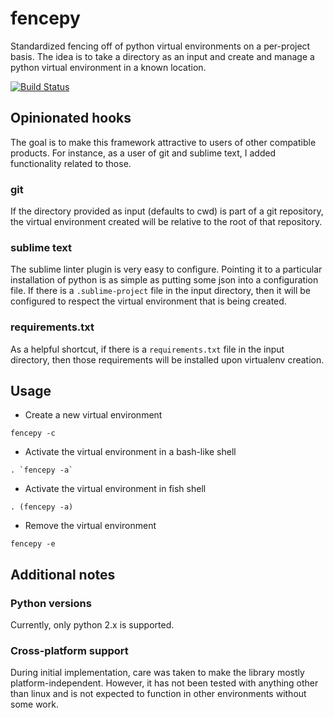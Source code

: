 # fencepy

Standardized fencing off of python virtual environments on a per-project basis.  The idea is to take a directory as an input and create and manage a python virtual environment in a known location.

[![Build Status](https://travis-ci.org/ajk8/fencepy.png?branch=master)](https://travis-ci.org/ajk8/fencepy)

## Opinionated hooks

The goal is to make this framework attractive to users of other compatible products.  For instance, as a user of git and sublime text, I added functionality related to those.

### git

If the directory provided as input (defaults to cwd) is part of a git repository, the virtual environment created will be relative to the root of that repository.

### sublime text

The sublime linter plugin is very easy to configure.  Pointing it to a particular installation of python is as simple as putting some json into a configuration file.  If there is a `.sublime-project` file in the input directory, then it will be configured to respect the virtual environment that is being created.

### requirements.txt

As a helpful shortcut, if there is a `requirements.txt` file in the input directory, then those requirements will be installed upon virtualenv creation.

## Usage

* Create a new virtual environment

```fencepy -c```

* Activate the virtual environment in a bash-like shell

```. `fencepy -a` ```

* Activate the virtual environment in fish shell

```. (fencepy -a)```

* Remove the virtual environment

```fencepy -e```

## Additional notes

### Python versions

Currently, only python 2.x is supported.

### Cross-platform support

During initial implementation, care was taken to make the library mostly platform-independent.  However, it has not been tested with anything other than linux and is not expected to function in other environments without some work.

